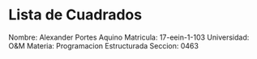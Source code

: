 # Lista de Cuadrados
Nombre: Alexander Portes Aquino
Matricula: 17-eein-1-103 
Universidad: O&amp;M
Materia: Programacion Estructurada
Seccion: 0463 
